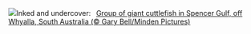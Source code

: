 ![](https://www.bing.com/th?id=OHR.GiantCuttlefish_EN-GB1252194719_UHD.jpg&w=1000)Inked and undercover:&nbsp;&ensp;[Group of giant cuttlefish in Spencer Gulf, off Whyalla, South Australia (© Gary Bell/Minden Pictures)](https://www.bing.com/th?id=OHR.GiantCuttlefish_EN-GB1252194719_UHD.jpg)
<br><br/>
